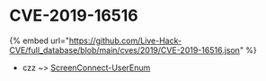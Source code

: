 # CVE-2019-16516
{% embed url="https://github.com/Live-Hack-CVE/full_database/blob/main/cves/2019/CVE-2019-16516.json" %}

* czz ~> [ScreenConnect-UserEnum](https://www.alice-snow.ru/2019/database/cve-2019-16516/screenconnect-userenum-czz)